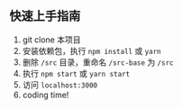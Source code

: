 ## 快速上手指南

1. git clone 本项目
2. 安装依赖包，执行 `npm install` 或 `yarn`
3. 删除 `/src` 目录，重命名 `/src-base` 为 `/src`
4. 执行 `npm start` 或 `yarn start`
5. 访问 `localhost:3000`
6. coding time!